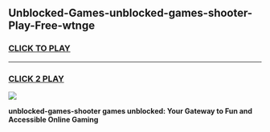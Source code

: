 
## Unblocked-Games-unblocked-games-shooter-Play-Free-wtnge
<h3>
<a href="https://premium76.site?title=unblocked-games-shooter&ref=20A">CLICK TO PLAY</a></h3>
<hr>

<h3>
<a href="https://premium76.site?title=unblocked-games-shooter&ref=20A">CLICK 2 PLAY</a>
  
</h3>

<a href="https://premium76.site?title=unblocked-games-shooter&ref=20A"><img src="https://clearcache.store/games.png"></a>


**unblocked-games-shooter games unblocked: Your Gateway to Fun and Accessible Online Gaming**
